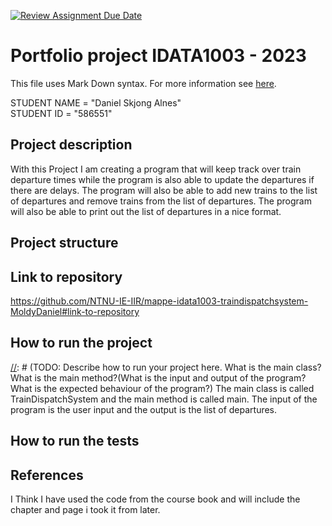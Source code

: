 [![Review Assignment Due Date](https://classroom.github.com/assets/deadline-readme-button-24ddc0f5d75046c5622901739e7c5dd533143b0c8e959d652212380cedb1ea36.svg)](https://classroom.github.com/a/HVrmLnmo)
# Portfolio project IDATA1003 - 2023
This file uses Mark Down syntax. For more information see [here](https://www.markdownguide.org/basic-syntax/).

STUDENT NAME = "Daniel Skjong Alnes"  
STUDENT ID = "586551"

## Project description

[//]: # (TODO: Write a short description of your project/product here.)
With this Project I am creating a program that will keep track over train departure times while the program is also able to update the departures if there are delays.
The program will also be able to add new trains to the list of departures and remove trains from the list of departures.
The program will also be able to print out the list of departures in a nice format.

## Project structure

[//]: # (TODO: Describe the structure of your project here. How have you used packages in your structure. Where are all sourcefiles stored. Where are all JUnit-test classes stored. etc.)

## Link to repository

[//]: # (TODO: Include a link to your repository here.)
https://github.com/NTNU-IE-IIR/mappe-idata1003-traindispatchsystem-MoldyDaniel#link-to-repository

## How to run the project

[//]: # (TODO: Describe how to run your project here. What is the main class? What is the main method?(What is the input and output of the program? What is the expected behaviour of the program?)
The main class is called TrainDispatchSystem and the main method is called main.
The input of the program is the user input and the output is the list of departures.

## How to run the tests

[//]: # (TODO: Describe how to run the tests here.)

## References

[//]: # (TODO: Include references here, if any. For example, if you have used code from the course book, include a reference to the chapter.Or if you have used code from a website or other source, include a link to the source.)
I Think I have used the code from the course book and will include the chapter and page i took it from later.